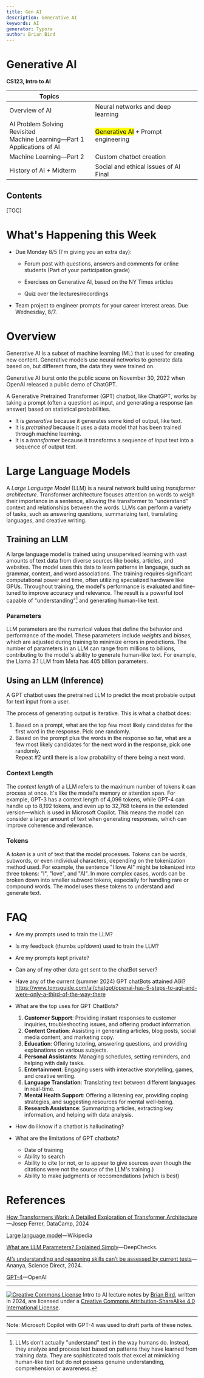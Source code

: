 ```yaml
---
title: Gen AI
description: Generative AI
keywords: AI
generator: Typora
author: Brian Bird
---
```


<h1>Generative AI</h1>

**CS123, Intro to AI**

| Topics                                                       |                                                 |
| ------------------------------------------------------------ | ----------------------------------------------- |
| Overview of AI                                               | Neural networks and deep learning               |
| AI Problem Solving Revisited<br />Machine Learning&mdash;Part 1<br />Applications of AI | <mark>Generative AI</mark> + Prompt engineering |
| Machine Learning&mdash;Part 2                                | Custom chatbot creation                         |
| History of AI + Midterm                                      | Social and ethical issues of AI  <br />Final    |



<h2>Contents</h2>

[TOC]

# What's Happening this Week

- Due Monday 8/5 (I'm giving you an extra day):

  - Forum post with questions, answers and comments for online students
    (Part of your participation grade)

  - Exercises on Generative AI, based on the NY Times articles

  - Quiz over the lectures/recordings


- Team project to engineer prompts for your career interest areas. Due Wednesday, 8/7.



# Overview

Generative AI is a subset of machine learning (ML) that is used for creating new content. Generative models use neural networks to generate data based on, but different from, the data they were trained on. 

Generative AI burst onto the public scene on November 30, 2022 when OpenAI released a public demo of ChatGPT.

A Generative Pretrained Transformer (GPT) chatbot, like ChatGPT, works by taking a prompt (often a question) as input, and generating a response (an answer) based on statistical probabilities.

- It is *generative* because it generates some kind of output, like text. 
- It is *pretrained* because it uses a data model that has been trained through machine learning.
- It is a *transformer* because it transforms a sequence of input text into a sequence of output text.

# Large Language Models

A *Large Language Model* (LLM) is a neural network build using *transformer architecture*. Transformer architecture focuses attention on words to weigh their importance in a sentence, allowing the transformer to "understand" context and relationships between the words. LLMs can perform a variety of tasks, such as answering questions, summarizing text, translating languages, and creative writing. 

## Training an LLM

A large language model is trained using unsupervised learning with vast amounts of text data from diverse sources like books, articles, and websites. The model uses this data to learn patterns in language, such as grammar, context, and word associations. The training requires significant computational power and time, often utilizing specialized hardware like GPUs. Throughout training, the model's performance is evaluated and fine-tuned to improve accuracy and relevance. The result is a powerful tool capable of "understanding"[^1] and generating human-like text.

### Parameters

LLM parameters are the numerical values that define the behavior and performance of the model. These parameters include *weights* and *biases*, which are adjusted during training to minimize errors in predictions. The number of parameters in an LLM can range from millions to billions, contributing to the model's ability to generate human-like text. For example, the Llama 3.1 LLM from Meta has 405 billion parameters.

## Using an LLM (Inference)

A GPT chatbot uses the pretrained LLM to predict the most probable output for text input from a user.

The process of generating output is iterative. This is what a chatbot does:

1. Based on a prompt, what are the top few most likely candidates for the first word in the response. Pick one randomly.
2. Based on the prompt plus the words in the response so far, what are a few most likely candidates for the next word in the response, pick one randomly.  
   Repeat #2 until there is a low probability of there being a next word.

### Context Length

The *context length* of a LLM refers to the maximum number of tokens it can process at once. It's like the model's memory or attention span. For example, GPT-3 has a context length of 4,096 tokens, while GPT-4 can handle up to 8,192 tokens, and even up to 32,768 tokens in the extended version&mdash;which is used in Microsoft Copilot. This means the model can consider a larger amount of text when generating responses, which can improve coherence and relevance.

### Tokens

A *token* is a unit of text that the model processes. Tokens can be words, subwords, or even individual characters, depending on the tokenization method used. For example, the sentence "I love AI" might be tokenized into three tokens: "I", "love", and "AI". In more complex cases, words can be broken down into smaller subword tokens, especially for handling rare or compound words. The model uses these tokens to understand and generate text.

# FAQ

- Are my prompts used to train the LLM?
- Is my feedback (thumbs up/down) used to train the LLM?
- Are my prompts kept private?
- Can any of my other data get sent to the chatBot server?
- Have any of the current (summer 2024) GPT chatBots attained AGI?
  https://www.tomsguide.com/ai/chatgpt/openai-has-5-steps-to-agi-and-were-only-a-third-of-the-way-there
- What are the top uses for GPT ChatBots?
  1. **Customer Support**: Providing instant responses to customer inquiries, troubleshooting issues, and offering product information.
  2. **Content Creation**: Assisting in generating articles, blog posts, social media content, and marketing copy.
  3. **Education**: Offering tutoring, answering questions, and providing explanations on various subjects.
  4. **Personal Assistants**: Managing schedules, setting reminders, and helping with daily tasks.
  5. **Entertainment**: Engaging users with interactive storytelling, games, and creative writing.
  6. **Language Translation**: Translating text between different languages in real-time.
  7. **Mental Health Support**: Offering a listening ear, providing coping strategies, and suggesting resources for mental well-being.
  8. **Research Assistance**: Summarizing articles, extracting key information, and helping with data analysis.

- How do I know if a chatbot is hallucinating?
- What are the limitations of GPT chatbots?
  - Date of training
  - Ability to search
  - Ability to cite (or not, or to appear to give sources even though the citations were not the source of the LLM's training.)
  - Ability to make judgments or reccomendations (which is best)




# References

[How Transformers Work: A Detailed Exploration of Transformer Architecture](https://www.datacamp.com/tutorial/how-transformers-work)&mdash;Josep Ferrer, DataCamp, 2024

[Large language model](https://en.wikipedia.org/wiki/Large_language_model)&mdash;Wikipedia

[What are LLM Parameters? Explained Simply](https://deepchecks.com/glossary/llm-parameters)&mdash;DeepChecks.

[AI’s understanding and reasoning skills can’t be assessed by current tests](https://www.sciencenews.org/article/ai-understanding-reasoning-skill-assess)&mdash;Ananya, Science Direct, 2024.

[GPT-4](https://openai.com/index/gpt-4-research/)&mdash;OpenAI



[^1]: LLMs  don't actually "understand" text in the way humans do. Instead, they analyze and process text based on patterns they have learned from training data. They are sophisticated tools that excel at mimicking human-like text but do not possess genuine understanding, comprehension or awareness.

---

[![Creative Commons License](https://i.creativecommons.org/l/by-sa/4.0/88x31.png)](http://creativecommons.org/licenses/by-sa/4.0/) Intro to AI lecture notes by [Brian Bird](https://profbird.dev), written in <time>2024</time>, are licensed under a [Creative Commons Attribution-ShareAlike 4.0 International License](http://creativecommons.org/licenses/by-sa/4.0/). 

---

Note: Microsoft Copilot with GPT-4 was used to draft parts of these notes.


